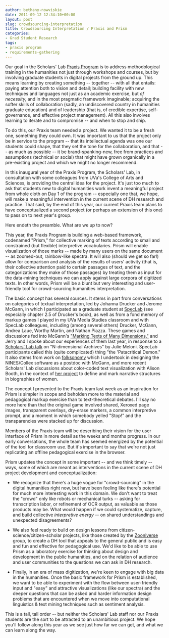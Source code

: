 ```yaml
---
author: bethany-nowviskie
date: 2011-09-12 12:34:10+00:00
layout: post
slug: crowdsourcing-interpretation
title: Crowdsourcing Interpretation / Praxis and Prism
categories:
- Grad Student Research
tags:
- praxis program
- requirements-gathering
---
```


Our goal in the Scholars' Lab [Praxis Program](http://praxis.scholarslab.org) is to address methodological training in the humanities not just through workshops and courses, but by involving graduate students in digital projects from the ground up. This means learning by creating something -- together -- with all that entails: paying attention both to vision and detail; building facility with new techniques and languages not just as an academic exercise, but _of necessity,_ and in the most pragmatic framework imaginable; acquiring the softer skills of collaboration (sadly, an undiscovered country in humanities graduate education) and of leadership (that is, of credible expertise, self-governance, and effective project management). All this also involves learning to iterate and to compromise -- and when to stop and ship.

To do this, our Praxis team needed a project. We wanted it to be a fresh one, something they could own. It was important to us that the project only be in service to the program -- that its intellectual agenda was one our students could shape, that they set the tone for the collaboration, and that -- as much as possible -- it be brand-spanking-new, free from practices and assumptions (technical or social) that might have grown organically in a pre-existing project and which we might no longer recommend.

In this inaugural year of the Praxis Program, the Scholars' Lab, in consultation with some colleagues from UVa's College of Arts and Sciences, is providing the central idea for the project. It's just too much to ask that students new to digital humanities work invent a meaningful project from whole cloth on Day 1 of the program -- especially one that, we hope, will make a meaningful intervention in the current scene of DH research and practice. That said, by the end of this year, our current Praxis team plans to have conceptualized a second project (or perhaps an extension of this one) to pass on to next year's group.

Here endeth the preamble. What are we up to now?

This year, the Praxis Program is building a web-based framework, codenamed "Prism," for collective marking of texts according to small and constrained (but flexible) interpretive vocabularies. Prism will enable visualization of those marks -- made by many users on the same document -- as zoomed-out, rainbow-like spectra. It will also (should we get so far!) allow for comparison and analysis of the results of users' activity (that is, their collective attention paid to certain passages of text, and the categorizations they make of those passages) by treating them as input for the data-mining techniques we can apply against large corpora of digitized texts. In other words, Prism will be a blunt but very interesting and user-friendly tool for crowd-sourcing humanities interpretation.

The basic concept has several sources. It stems in part from conversations on categories of textual interpretation, led by Johanna Drucker and Jerome McGann, in which I participated as a graduate student at [SpecLab](http://books.google.com/books/about/SpecLab.html?id=VPXCk396uPYC) (see especially chapter 2.5 of Drucker's book), as well as from a fond memory of markup games I played in my UVa Media Studies classroom and with SpecLab colleagues, including (among several others) Drucker, McGann, Andrea Laue, Worthy Martin, and Nathan Piazza. These games and discussions fed into McGann's ["Marking Texts of Many Dimensions,"](http://digitalhumanities.org/companion/view?docId=blackwell/9781405103213/9781405103213.xml&chunk.id=ss1-3-4) and Jerry and I spoke about our experiences of them last year, in response to a [Scholars' Lab talk](http://www.scholarslab.org/podcasts/julie-meloni-n-dimensional-archives/) on "N-dimensional Archives" by Julie Meloni. SpecLab participants called this (quite complicated) thing "the 'Patacritical Demon." It also stems from work on [folksonomy](http://en.wikipedia.org/wiki/Folksonomy) which I undertook in designing the NINES/Collex software as a postdoc with McGann, and more recent Scholars' Lab discussions about color-coded text visualization with Alison Booth, in the context of [her project](http://scholarslab.org/research-and-development/through-another-prism/) to define and mark narrative structures in biographies of women.

The concept I presented to the Praxis team last week as an inspiration for Prism is simpler in scope and beholden more to the material and pedagogical markup exercise than to text-theoretical debates. I'll say no more here than that the original game involved shared, Xeroxed page images, transparent overlays, dry-erase markers, a common interpretive prompt, and a moment in which somebody yelled "Stop!" and the transparencies were stacked up for discussion.

Members of the Praxis team will be describing their vision for the user interface of Prism in more detail as the weeks and months progress. In our early conversations, the whole team has seemed energized by the potential of the tool for classroom use. But it's important to say that we're not just replicating an offline pedagogical exercise in the browser.

Prism updates the concept in some important -- and we think timely -- ways, some of which are meant as interventions in the current scene of DH project development and conceptualization:



	
  * We recognize that there's a huge vogue for "crowd-sourcing" in the digital humanities right now, but have been feeling like there's potential for much more interesting work in this domain. We don't want to treat the "crowd" only like robots or mechanical turks -- asking for transcription labor, or refinement of OCR output, as valuable as those products may be. What would happen if we could systematize, capture, and build collective _interpretive energy_ -- on shared understandings and unexpected disagreements?

	
  * We also feel ready to build on design lessons from citizen-science/citizen-scholar projects, like those created by the [Zooniverse](http://www.zooniverse.org/) group, to create a DH tool that appeals to the general public and is easy and fun and effective for pedagogical use. We'd like to be able to use Prism as a laboratory exercise for thinking about design and development in the public humanities, and on the relation of audience and user communities to the questions we can ask in DH research.

	
  * Finally, in an era of mass digitization, we're keen to engage with big data in the humanities. Once the basic framework for Prism is established, we want to be able to experiment with the flow between user-friendly input and "easy" and attractive visualizations (like our spectra) and the deeper questions that can be asked and harder information design problems that are encountered when we move into computational linguistics & text mining techniques such as sentiment analysis.


This is a tall, tall order -- but neither the Scholars' Lab staff nor our Praxis students are the sort to be attracted to an unambitious project. We hope you'll follow along this year as we see just how far we can get, and what we can learn along the way.
